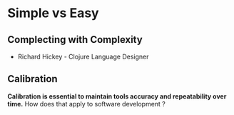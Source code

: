 # Simple vs Easy

## Complecting with Complexity

- Richard Hickey - Clojure Language Designer

## Calibration
**Calibration is essential to maintain tools accuracy and repeatability over time.**
How does that apply to software development ?
